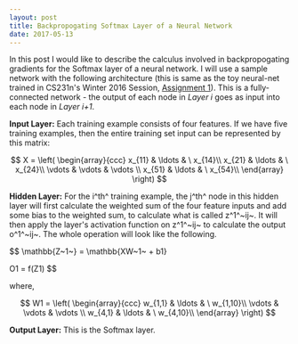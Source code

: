```yaml
---
layout: post
title: Backpropogating Softmax Layer of a Neural Network
date: 2017-05-13
---
```

In this post I would like to describe the calculus involved in backpropogating gradients for the Softmax layer of a neural network. I will use a sample network with the following architecture (this is same as the toy neural-net trained in CS231n's Winter 2016 Session, [Assignment 1](http://cs231n.github.io/assignments2016/assignment1/)). This is a fully-connected network - the output of each node in _Layer i_ goes as input into each node in _Layer i+1_.

**Input Layer:** Each training example consists of four features. If we have five training examples, then the entire training set input can be represented by this matrix:

$$
X = \left( \begin{array}{ccc}
x_{11} & \ldots & \ x_{14}\\
x_{21} & \ldots & \ x_{24}\\
\vdots & \vdots & \vdots \\
x_{51} & \ldots & \ x_{54}\\
\end{array} \right)
$$

**Hidden Layer:** For the i^th^ training example, the j^th^ node in this hidden layer will first calculate the weighted sum of the four feature inputs and add some bias to the weighted sum, to calculate what is called z^1^~ij~. It will then apply the layer's activation function on z^1^~ij~ to calculate the output o^1^~ij~. The whole operation will look like the following.

$$
\mathbb{Z~1~} = \mathbb{XW~1~ + b1}

O1 = f(Z1)
$$

where,

$$
W1 = \left( \begin{array}{ccc}
w_{1,1} & \ldots & \ w_{1,10}\\
\vdots & \vdots & \vdots \\
w_{4,1} & \ldots & \ w_{4,10}\\
\end{array} \right)
$$



**Output Layer:** This is the Softmax layer.






